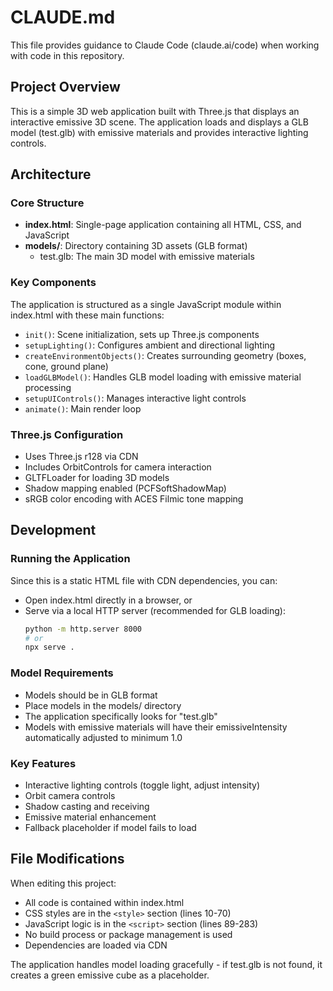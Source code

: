 # CLAUDE.md

This file provides guidance to Claude Code (claude.ai/code) when working with code in this repository.

## Project Overview

This is a simple 3D web application built with Three.js that displays an interactive emissive 3D scene. The application loads and displays a GLB model (test.glb) with emissive materials and provides interactive lighting controls.

## Architecture

### Core Structure
- **index.html**: Single-page application containing all HTML, CSS, and JavaScript
- **models/**: Directory containing 3D assets (GLB format)
  - test.glb: The main 3D model with emissive materials

### Key Components

The application is structured as a single JavaScript module within index.html with these main functions:

- `init()`: Scene initialization, sets up Three.js components
- `setupLighting()`: Configures ambient and directional lighting
- `createEnvironmentObjects()`: Creates surrounding geometry (boxes, cone, ground plane)
- `loadGLBModel()`: Handles GLB model loading with emissive material processing
- `setupUIControls()`: Manages interactive light controls
- `animate()`: Main render loop

### Three.js Configuration
- Uses Three.js r128 via CDN
- Includes OrbitControls for camera interaction
- GLTFLoader for loading 3D models
- Shadow mapping enabled (PCFSoftShadowMap)
- sRGB color encoding with ACES Filmic tone mapping

## Development

### Running the Application
Since this is a static HTML file with CDN dependencies, you can:
- Open index.html directly in a browser, or
- Serve via a local HTTP server (recommended for GLB loading):
  ```bash
  python -m http.server 8000
  # or
  npx serve .
  ```

### Model Requirements
- Models should be in GLB format
- Place models in the models/ directory
- The application specifically looks for "test.glb"
- Models with emissive materials will have their emissiveIntensity automatically adjusted to minimum 1.0

### Key Features
- Interactive lighting controls (toggle light, adjust intensity)
- Orbit camera controls
- Shadow casting and receiving
- Emissive material enhancement
- Fallback placeholder if model fails to load

## File Modifications

When editing this project:
- All code is contained within index.html
- CSS styles are in the `<style>` section (lines 10-70)
- JavaScript logic is in the `<script>` section (lines 89-283)
- No build process or package management is used
- Dependencies are loaded via CDN

The application handles model loading gracefully - if test.glb is not found, it creates a green emissive cube as a placeholder.
